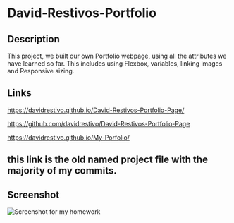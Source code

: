 # David-Restivos-Portfolio

## Description
This project, we built our own Portfolio webpage, using all the attributes we have learned so far. This includes using Flexbox, variables, linking images and Responsive sizing.

## Links

https://davidrestivo.github.io/David-Restivos-Portfolio-Page/


https://github.com/davidrestivo/David-Restivos-Portfolio-Page


https://davidrestivo.github.io/My-Porfolio/
## this link is the old named project file with the majority of my commits.



## Screenshot

![Screenshot for my homework](./Assets/images/davids-profile-page-screen-capture.png)



